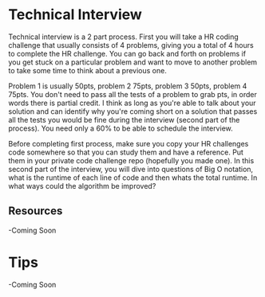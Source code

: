 # Technical Interview

Technical interview is a 2 part process. First you will take a HR coding challenge that usually consists of 4 problems, giving you a total of 4 hours to complete the HR challenge. You can go back and forth on problems if you get stuck on a particular problem and want to move to another problem to take some time to think about a previous one.

Problem 1 is usually 50pts, problem 2 75pts, problem 3 50pts, problem 4 75pts.
You don't need to pass all the tests of a problem to grab pts, in order words there is partial credit. I think as long as you're able to talk about your solution and can identify why you're coming short on a solution that passes all the tests you would be fine during the interview (second part of the process). You need only a 60% to be able to schedule the interview.

Before completing first process, make sure you copy your HR challenges code somewhere so that you can study them and have a reference. Put them in your private code challenge repo (hopefully you made one). In this second part of the interview, you will dive into questions of Big O notation, what is the runtime of each line of code and then whats the total runtime. In what ways could the algorithm be improved?

## Resources

-Coming Soon

# Tips

-Coming Soon

